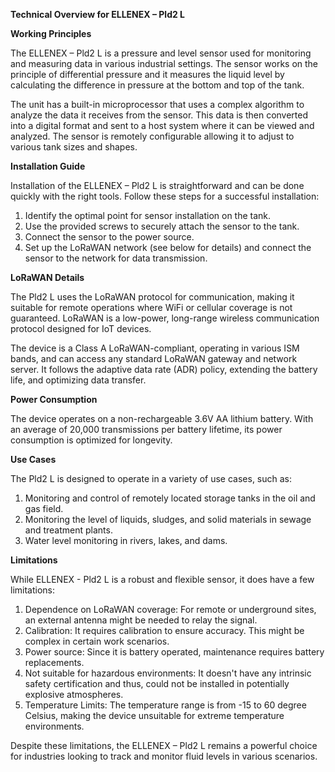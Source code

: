 **Technical Overview for ELLENEX – Pld2 L**

**Working Principles**

The ELLENEX – Pld2 L is a pressure and level sensor used for monitoring and measuring data in various industrial settings. The sensor works on the principle of differential pressure and it measures the liquid level by calculating the difference in pressure at the bottom and top of the tank.

The unit has a built-in microprocessor that uses a complex algorithm to analyze the data it receives from the sensor. This data is then converted into a digital format and sent to a host system where it can be viewed and analyzed. The sensor is remotely configurable allowing it to adjust to various tank sizes and shapes. 

**Installation Guide**

Installation of the ELLENEX – Pld2 L is straightforward and can be done quickly with the right tools. Follow these steps for a successful installation:

1. Identify the optimal point for sensor installation on the tank.
2. Use the provided screws to securely attach the sensor to the tank.
3. Connect the sensor to the power source.
4. Set up the LoRaWAN network (see below for details) and connect the sensor to the network for data transmission.

**LoRaWAN Details**

The Pld2 L uses the LoRaWAN protocol for communication, making it suitable for remote operations where WiFi or cellular coverage is not guaranteed. LoRaWAN is a low-power, long-range wireless communication protocol designed for IoT devices. 

The device is a Class A LoRaWAN-compliant, operating in various ISM bands, and can access any standard LoRaWAN gateway and network server. It follows the adaptive data rate (ADR) policy, extending the battery life, and optimizing data transfer.

**Power Consumption**

The device operates on a non-rechargeable 3.6V AA lithium battery. With an average of 20,000 transmissions per battery lifetime, its power consumption is optimized for longevity.

**Use Cases**

The Pld2 L is designed to operate in a variety of use cases, such as:

1. Monitoring and control of remotely located storage tanks in the oil and gas field.
2. Monitoring the level of liquids, sludges, and solid materials in sewage and treatment plants.
3. Water level monitoring in rivers, lakes, and dams.

**Limitations**

While ELLENEX - Pld2 L is a robust and flexible sensor, it does have a few limitations:

1. Dependence on LoRaWAN coverage: For remote or underground sites, an external antenna might be needed to relay the signal.
2. Calibration: It requires calibration to ensure accuracy. This might be complex in certain work scenarios.
3. Power source: Since it is battery operated, maintenance requires battery replacements.
4. Not suitable for hazardous environments: It doesn't have any intrinsic safety certification and thus, could not be installed in potentially explosive atmospheres.
5. Temperature Limits: The temperature range is from -15 to 60 degree Celsius, making the device unsuitable for extreme temperature environments.
   
Despite these limitations, the ELLENEX – Pld2 L remains a powerful choice for industries looking to track and monitor fluid levels in various scenarios.